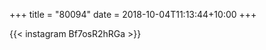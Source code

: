 +++
title       = "80094"
date        = 2018-10-04T11:13:44+10:00
+++

{{< instagram Bf7osR2hRGa >}}